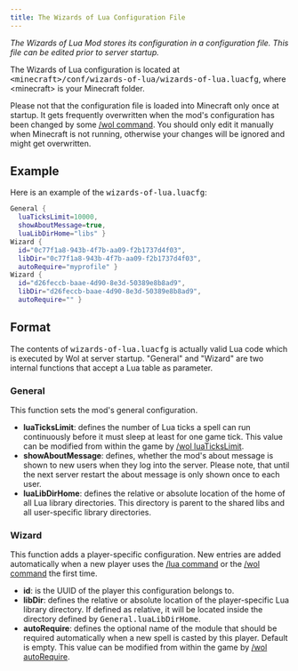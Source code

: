 ```yaml
---
title: The Wizards of Lua Configuration File
---
```

*The Wizards of Lua Mod stores its configuration in a configuration file.
This file can be edited prior to server startup.*

The Wizards of Lua configuration is located at <tt>&lt;minecraft&gt;/conf/wizards-of-lua/wizards-of-lua.luacfg</tt>,
where &lt;minecraft&gt; is your Minecraft folder.

Please not that the configuration file is loaded into Minecraft only once at startup.
It gets frequently overwritten when the mod's configuration has been changed by some [/wol command](/wol-command.html).
You should only edit it manually when Minecraft is not running, otherwise your changes will be ignored and might get overwritten.

## Example
Here is an example of the <tt>wizards-of-lua.luacfg</tt>:
```lua
General {
  luaTicksLimit=10000,
  showAboutMessage=true,
  luaLibDirHome="libs" }
Wizard {
  id="0c77f1a8-943b-4f7b-aa09-f2b1737d4f03",
  libDir="0c77f1a8-943b-4f7b-aa09-f2b1737d4f03",
  autoRequire="myprofile" }
Wizard {
  id="d26feccb-baae-4d90-8e3d-50389e8b8ad9",
  libDir="d26feccb-baae-4d90-8e3d-50389e8b8ad9",
  autoRequire="" }
```

## Format
The contents of <tt>wizards-of-lua.luacfg</tt> is actually valid Lua code which is executed by Wol at server startup.
"General" and "Wizard" are two internal functions that accept a Lua table as parameter.

### General
This function sets the mod's general configuration.
* **luaTicksLimit**: defines the number of Lua ticks a spell can run continuously before it must sleep at least for one game tick.
This value can be modified from within the game by [/wol luaTicksLimit](/wol-command.html#Lua-Ticks-Limit).
* **showAboutMessage**: defines, whether the mod's about message is shown to new users when they log into the server.
Please note, that until the next server restart the about message is only shown once to each user.
* **luaLibDirHome**: defines the relative or absolute location of the home of all Lua library directories.
This directory is parent to the shared libs and all user-specific library directories.

### Wizard
This function adds a player-specific configuration.
New entries are added automatically when a new player uses the [/lua command](/lua-command.html) or the [/wol command](/wol-command.html) the first time.
* **id**: is the UUID of the player this configuration belongs to.
* **libDir**: defines the relative or absolute location of the player-specific Lua library directory.
If defined as relative, it will be located inside the directory defined by <tt>General.luaLibDirHome</tt>.
* **autoRequire**: defines the optional name of the module that should be required automatically when a new spell is casted by this player. Default is empty.
This value can be modified from within the game by [/wol autoRequire](/wol-command.html#Automatic-Requirements).
